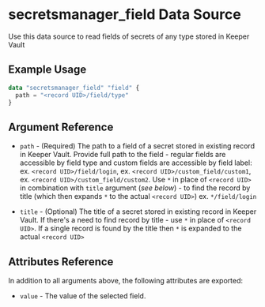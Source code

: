 # secretsmanager_field Data Source

Use this data source to read fields of secrets of any type stored in Keeper Vault

## Example Usage

```terraform
data "secretsmanager_field" "field" {
  path = "<record UID>/field/type"
}
```

## Argument Reference

* `path` - (Required) The path to a field of a secret stored in existing record in Keeper Vault. Provide full path to the field - regular fields are accessible by field type and custom fields are accessible by field label: ex. `<record UID>/field/login`, ex. `<record UID>/custom_field/custom1`, ex. `<record UID>/custom_field/custom2`. Use `*` in place of `<record UID>` in combination with `title` argument (_see below_) - to find the record by title (which then expands `*` to the actual `<record UID>`) ex. `*/field/login`

* `title` - (Optional) The title of a secret stored in existing record in Keeper Vault. If there's a need to find record by title - use `*` in place of `<record UID>`. If a single record is found by the title then `*` is expanded to the actual `<record UID>`

## Attributes Reference

In addition to all arguments above, the following attributes are exported:

* `value` - The value of the selected field.

